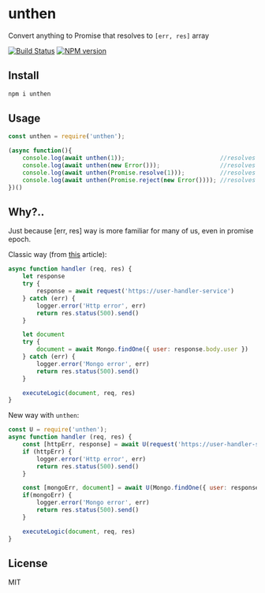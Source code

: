 # unthen

Convert anything to Promise that resolves to `[err, res]` array

[![Build Status][travis-image]][travis-url]
[![NPM version][npm-image]][npm-url]

## Install

```bash
npm i unthen
```

## Usage

```js
const unthen = require('unthen');

(async function(){
    console.log(await unthen(1));                           //resolves to [null, 1]
    console.log(await unthen(new Error()));                 //resolves to [Error: ]
    console.log(await unthen(Promise.resolve(1)));          //resolves to [null, 1]
    console.log(await unthen(Promise.reject(new Error()))); //resolves to [Error: ]
})()
```

## Why?..

Just because [err, res] way is more familiar for many of us, even in promise epoch.

Classic way (from [this](https://blog.risingstack.com/mastering-async-await-in-nodejs/) article):

```js
async function handler (req, res) {
    let response
    try {
        response = await request('https://user-handler-service')  
    } catch (err) {
        logger.error('Http error', err)
        return res.status(500).send()
    }

    let document
    try {
        document = await Mongo.findOne({ user: response.body.user })
    } catch (err) {
        logger.error('Mongo error', err)
        return res.status(500).send()
    }

    executeLogic(document, req, res)
}
```

New way with `unthen`:

```js
const U = require('unthen');
async function handler (req, res) {
    const [httpErr, response] = await U(request('https://user-handler-service'))
    if (httpErr) {
        logger.error('Http error', err)
        return res.status(500).send()
    }

    const [mongoErr, document] = await U(Mongo.findOne({ user: response.body.user }))
    if(mongoErr) {
        logger.error('Mongo error', err)
        return res.status(500).send()
    }

    executeLogic(document, req, res)
}
```

## License

MIT

[npm-url]: https://npmjs.org/package/unthen
[npm-image]: https://badge.fury.io/js/unthen.svg
[travis-url]: https://travis-ci.org/astur/unthen
[travis-image]: https://travis-ci.org/astur/unthen.svg?branch=master